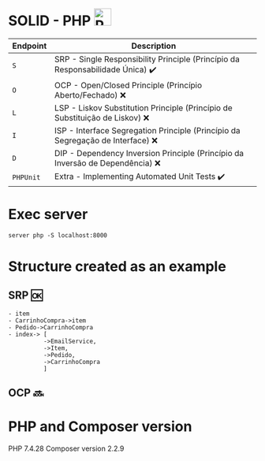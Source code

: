 SOLID - PHP <a href="https://php.net/" title="PHP"><img src="https://github.com/tomchen/stack-icons/blob/master/logos/php.svg" alt="PHP" width="35px" height="35px"></a>
========

Endpoint | Description
--- | ---
`S` | SRP - Single Responsibility Principle (Princípio da Responsabilidade Única) :heavy_check_mark:
`O` | OCP - Open/Closed Principle (Princípio Aberto/Fechado) :x:
`L` | LSP - Liskov Substitution Principle (Princípio de Substituição de Liskov) :x:
`I` | ISP - Interface Segregation Principle (Princípio da Segregação de Interface) :x:
`D` | DIP - Dependency Inversion Principle (Princípio da Inversão de Dependência) :x:
`PHPUnit` | Extra - Implementing Automated Unit Tests :heavy_check_mark:


# Exec server 
`server php -S localhost:8000`

# Structure created as an example
## SRP :ok:
```
- item
- CarrinhoCompra->item
- Pedido->CarrinhoCompra
- index-> [
          ->EmailService,
          ->Item,
          ->Pedido,
          ->CarrinhoCompra
          ]
```
## OCP :soon:


# PHP and Composer version
PHP 7.4.28
Composer version 2.2.9
